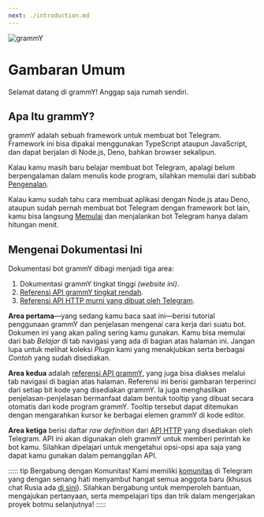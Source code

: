 ```yaml
---
next: ./introduction.md
---
```


![grammY](/images/grammY.png)

# Gambaran Umum

Selamat datang di grammY!
Anggap saja rumah sendiri.

## Apa Itu grammY?

grammY adalah sebuah framework untuk membuat bot Telegram.
Framework ini bisa dipakai menggunakan TypeScript ataupun JavaScript, dan dapat berjalan di Node.js, Deno, bahkan browser sekalipun.

Kalau kamu masih baru belajar membuat bot Telegram, apalagi belum berpengalaman dalam menulis kode program, silahkan memulai dari subbab [Pengenalan](./introduction.md).

Kalau kamu sudah tahu cara membuat aplikasi dengan Node.js atau Deno, ataupun sudah pernah membuat bot Telegram dengan framework bot lain, kamu bisa langsung [Memulai](./getting-started.md) dan menjalankan bot Telegram hanya dalam hitungan menit.

## Mengenai Dokumentasi Ini

Dokumentasi bot grammY dibagi menjadi tiga area:

1. Dokumentasi grammY tingkat tinggi _(website ini)_.
2. [Referensi API grammY tingkat rendah](https://deno.land/x/grammy/mod.ts).
3. [Referensi API HTTP murni yang dibuat oleh Telegram](https://core.telegram.org/bots/api).

**Area pertama**—yang sedang kamu baca saat ini—berisi tutorial penggunaan grammY dan penjelasan mengenai cara kerja dari suatu bot.
Dokumen ini yang akan paling sering kamu gunakan.
Kamu bisa memulai dari bab _Belajar_ di tab navigasi yang ada di bagian atas halaman ini.
Jangan lupa untuk melihat koleksi _Plugin_ kami yang menakjubkan serta berbagai _Contoh_ yang sudah disediakan.

**Area kedua** adalah [referensi API grammY](https://deno.land/x/grammy/mod.ts), yang juga bisa diakses melalui tab navigasi di bagian atas halaman.
Referensi ini berisi gambaran terperinci dari setiap bit kode yang disediakan grammY.
Ia juga menghasilkan penjelasan-penjelasan bermanfaat dalam bentuk tooltip yang dibuat secara otomatis dari kode program grammY.
Tooltip tersebut dapat ditemukan dengan mengarahkan kursor ke berbagai elemen grammY di kode editor.

**Area ketiga** berisi daftar _raw definition_ dari [API HTTP](https://core.telegram.org/bots/api) yang disediakan oleh Telegram.
API ini akan digunakan oleh grammY untuk memberi perintah ke bot kamu.
Silahkan dipelajari untuk mengetahui opsi-opsi apa saja yang dapat kamu gunakan dalam pemanggilan API.

::::: tip Bergabung dengan Komunitas!
Kami memiliki [komunitas](https://t.me/grammyjs) di Telegram yang dengan senang hati menyambut hangat semua anggota baru (khusus chat Rusia ada [di sini](https://t.me/grammyjs_ru)).
Silahkan bergabung untuk memperoleh bantuan, mengajukan pertanyaan, serta mempelajari tips dan trik dalam mengerjakan proyek botmu selanjutnya!
:::::
